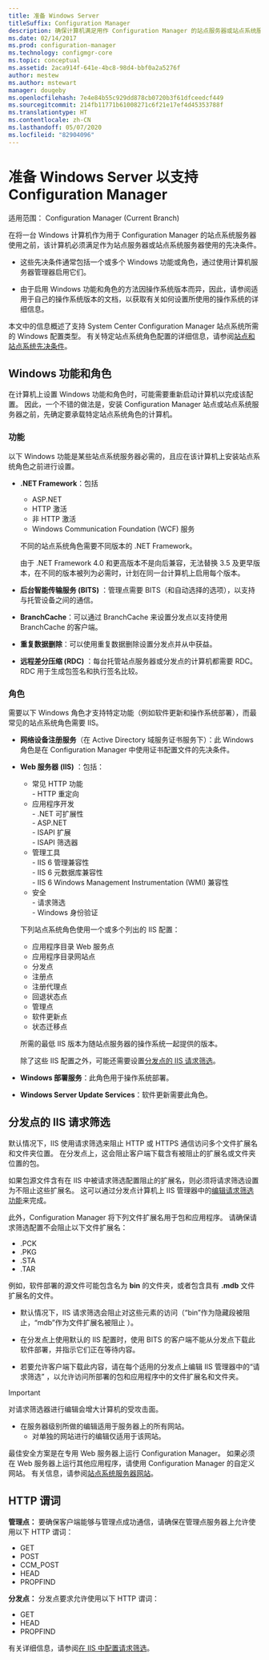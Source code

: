 ```yaml
---
title: 准备 Windows Server
titleSuffix: Configuration Manager
description: 确保计算机满足用作 Configuration Manager 的站点服务器或站点系统服务器的先决条件。
ms.date: 02/14/2017
ms.prod: configuration-manager
ms.technology: configmgr-core
ms.topic: conceptual
ms.assetid: 2aca914f-641e-4bc8-98d4-bbf0a2a5276f
author: mestew
ms.author: mstewart
manager: dougeby
ms.openlocfilehash: 7e4e84b55c929dd878cb0720b3f61dfceedcf449
ms.sourcegitcommit: 214fb11771b61008271c6f21e17ef4d45353788f
ms.translationtype: HT
ms.contentlocale: zh-CN
ms.lasthandoff: 05/07/2020
ms.locfileid: "82904096"
---
```

# <a name="prepare-windows-servers-to-support-configuration-manager"></a>准备 Windows Server 以支持 Configuration Manager

适用范围：  Configuration Manager (Current Branch)

在将一台 Windows 计算机作为用于 Configuration Manager 的站点系统服务器使用之前，该计算机必须满足作为站点服务器或站点系统服务器使用的先决条件。  

- 这些先决条件通常包括一个或多个 Windows 功能或角色，通过使用计算机服务器管理器启用它们。  

- 由于启用 Windows 功能和角色的方法因操作系统版本而异，因此，请参阅适用于自己的操作系统版本的文档，以获取有关如何设置所使用的操作系统的详细信息。  

本文中的信息概述了支持 System Center Configuration Manager 站点系统所需的 Windows 配置类型。 有关特定站点系统角色配置的详细信息，请参阅[站点和站点系统先决条件](../configs/site-and-site-system-prerequisites.md)。

##  <a name="windows-features-and-roles"></a><a name="BKMK_WinFeatures"></a>Windows 功能和角色  
在计算机上设置 Windows 功能和角色时，可能需要重新启动计算机以完成该配置。 因此，一个不错的做法是，安装 Configuration Manager 站点或站点系统服务器之前，先确定要承载特定站点系统角色的计算机。

### <a name="features"></a>功能  
以下 Windows 功能是某些站点系统服务器必需的，且应在该计算机上安装站点系统角色之前进行设置。  

- **.NET Framework**：包括  

    - ASP.NET  
    - HTTP 激活  
    - 非 HTTP 激活  
    - Windows Communication Foundation (WCF) 服务  

    不同的站点系统角色需要不同版本的 .NET Framework。  

    由于 .NET Framework 4.0 和更高版本不是向后兼容，无法替换 3.5 及更早版本，在不同的版本被列为必需时，计划在同一台计算机上启用每个版本。  

- **后台智能传输服务 (BITS)** ：管理点需要 BITS（和自动选择的选项），以支持与托管设备之间的通信。  

- **BranchCache**：可以通过 BranchCache 来设置分发点以支持使用 BranchCache 的客户端。  

- **重复数据删除**：可以使用重复数据删除设置分发点并从中获益。  

- **远程差分压缩 (RDC)** ：每台托管站点服务器或分发点的计算机都需要 RDC。 RDC 用于生成包签名和执行签名比较。  

### <a name="roles"></a>角色  
需要以下 Windows 角色才支持特定功能（例如软件更新和操作系统部署），而最常见的站点系统角色需要 IIS。  

- **网络设备注册服务**（在 Active Directory 域服务证书服务下）：此 Windows 角色是在 Configuration Manager 中使用证书配置文件的先决条件。  

- **Web 服务器 (IIS)** ：包括：  
    - 常见 HTTP 功能  
          - HTTP 重定向  
    - 应用程序开发  
          - .NET 可扩展性  
          - ASP.NET  
          - ISAPI 扩展  
          - ISAPI 筛选器  
    - 管理工具  
          - IIS 6 管理兼容性  
          - IIS 6 元数据库兼容性  
          - IIS 6 Windows Management Instrumentation (WMI) 兼容性  
    - 安全  
          - 请求筛选  
          - Windows 身份验证  

  下列站点系统角色使用一个或多个列出的 IIS 配置：  
  - 应用程序目录 Web 服务点  
  - 应用程序目录网站点  
  - 分发点  
  - 注册点  
  - 注册代理点  
  - 回退状态点  
  - 管理点  
  - 软件更新点  
  - 状态迁移点     

  所需的最低 IIS 版本为随站点服务器的操作系统一起提供的版本。  

  除了这些 IIS 配置之外，可能还需要设置[分发点的 IIS 请求筛选](#BKMK_IISFiltering)。  

- **Windows 部署服务**：此角色用于操作系统部署。  

- **Windows Server Update Services**：软件更新需要此角色。  


##  <a name="iis-request-filtering-for-distribution-points"></a><a name="BKMK_IISFiltering"></a> 分发点的 IIS 请求筛选  
默认情况下，IIS 使用请求筛选来阻止 HTTP 或 HTTPS 通信访问多个文件扩展名和文件夹位置。 在分发点上，这会阻止客户端下载含有被阻止的扩展名或文件夹位置的包。  

如果包源文件含有在 IIS 中被请求筛选配置阻止的扩展名，则必须将请求筛选设置为不阻止这些扩展名。 这可以通过分发点计算机上 IIS 管理器中的[编辑请求筛选功能](https://docs.microsoft.com/previous-versions/orphan-topics/ws.11/hh831621(v=ws.11))来完成。  

此外，Configuration Manager 将下列文件扩展名用于包和应用程序。 请确保请求筛选配置不会阻止以下文件扩展名：  

- .PCK  
- .PKG  
- .STA  
- .TAR  

例如，软件部署的源文件可能包含名为 **bin** 的文件夹，或者包含具有 **.mdb** 文件扩展名的文件。  

- 默认情况下，IIS 请求筛选会阻止对这些元素的访问（“bin”作为隐藏段被阻止，“mdb”作为文件扩展名被阻止   ）。  

- 在分发点上使用默认的 IIS 配置时，使用 BITS 的客户端不能从分发点下载此软件部署，并指示它们正在等待内容。  

- 若要允许客户端下载此内容，请在每个适用的分发点上编辑 IIS 管理器中的“请求筛选”  ，以允许访问所部署的包和应用程序中的文件扩展名和文件夹。  

> [!IMPORTANT]  
> 对请求筛选器进行编辑会增大计算机的受攻击面。  
> 
> - 在服务器级别所做的编辑适用于服务器上的所有网站。   
>     - 对单独的网站进行的编辑仅适用于该网站。  
> 
> 最佳安全方案是在专用 Web 服务器上运行 Configuration Manager。 如果必须在 Web 服务器上运行其他应用程序，请使用 Configuration Manager 的自定义网站。 有关信息，请参阅[站点系统服务器网站](websites-for-site-system-servers.md)。  

## <a name="http-verbs"></a>HTTP 谓词
**管理点：** 要确保客户端能够与管理点成功通信，请确保在管理点服务器上允许使用以下 HTTP 谓词：  
- GET
- POST
- CCM_POST
- HEAD
- PROPFIND

**分发点：** 分发点要求允许使用以下 HTTP 谓词：
- GET
- HEAD
- PROPFIND

有关详细信息，请参阅[在 IIS 中配置请求筛选](https://docs.microsoft.com/previous-versions/orphan-topics/ws.11/hh831621(v=ws.11)#http-verbs)。 
